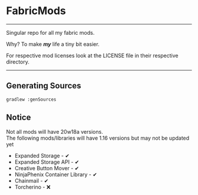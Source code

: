 <h1>FabricMods</h1>
<hr>
<p>Singular repo for all my fabric mods.</p>
<p>Why? To make <b><i>my</i></b> life a tiny bit easier.</p>
<p>For respective mod licenses look at the LICENSE file in their respective directory.</p>
<hr>
<h2>Generating Sources</h2>
<code>gradlew :genSources</code>
<h2>Notice</h2>
Not all mods will have 20w18a versions.
<br>The following mods/libraries will have 1.16 versions but may not be updated yet
<ul>
<li>Expanded Storage - ✔</li>
<li>Expanded Storage API - ✔</li>
<li>Creative Button Mover - ✔</li>
<li>NinjaPhenix Container Library - ✔</li>
<li>Chainmail - ✔</li>
<li>Torcherino - ❌</li>
</ul>
